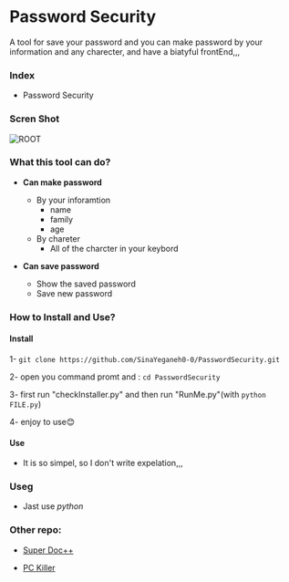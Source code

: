 # Password Security
A tool for save your password and you can make password by your information and any charecter, and have a biatyful frontEnd,,, 

### Index
- Password Security

### Scren Shot

![ROOT](https://s17.picofile.com/file/8420584976/screnShot.PNG)

### What this tool can do?

* **Can make password**
  - By your inforamtion
    - name
    - family
    - age
  - By chareter
    - All of the charcter in your keybord
  
* **Can save password**
  - Show the saved password
  - Save new password
  
### How to Install and Use?

#### Install

1- `git clone https://github.com/SinaYeganeh0-0/PasswordSecurity.git`

2- open you command promt and : `cd PasswordSecurity`

3- first run "checkInstaller.py" and then run "RunMe.py"(with `python FILE.py`)

4- enjoy to use:blush:

#### Use

- It is so simpel, so I don't write expelation,,,

### Useg

- Jast use *python*

### Other repo:
- [Super Doc++](https://github.com/SinaYeganeh0-0/SuperDoc)

- [PC Killer](https://github.com/SinaYeganeh0-0/PCkiller)
